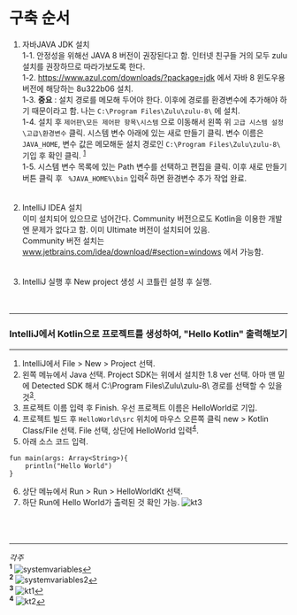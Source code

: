 # 구축 순서
1. 자바JAVA JDK 설치<br>
1-1. 안정성을 위해선 JAVA 8 버전이 권장된다고 함. 인터넷 친구들 거의 모두 zulu 설치를 권장하므로 따라가보도록 한다.<br>
1-2. https://www.azul.com/downloads/?package=jdk 에서 자바 8 윈도우용 버전에 해당하는 8u322b06 설치.<br>
1-3. **중요** : 설치 경로를 메모해 두어야 한다. 이후에 경로를 환경변수에 추가해야 하기 때문이라고 함. 나는 `C:\Program Files\Zulu\zulu-8\` 에 설치.<br>
1-4. 설치 후 `제어판\모든 제어판 항목\시스템` 으로 이동해서 왼쪽 위 `고급 시스템 설정\고급\환경변수` 클릭. 시스템 변수 아래에 있는 새로 만들기 클릭. 변수 이름은 `JAVA_HOME`, 변수 값은 메모해둔 설치 경로인 `C:\Program Files\Zulu\zulu-8\` 기입 후 확인 클릭. <sup id="a1">[1](#f1)</sup><br>
1-5. 시스템 변수 목록에 있는 Path 변수를 선택하고 편집을 클릭. 이후 새로 만들기 버튼 클릭 후 ` %JAVA_HOME%\bin` 입력<sup id="a1">[2](#f1)</sup> 하면 환경변수 추가 작업 완료.<br>
<br><br>
2. IntelliJ IDEA 설치   
이미 설치되어 있으므로 넘어간다. Community 버전으로도 Kotlin을 이용한 개발엔 문제가 없다고 함. 이미 Ultimate 버전이 설치되어 있음.<br>
Community 버전 설치는 www.jetbrains.com/idea/download/#section=windows 에서 가능함.<br>
<br><br>
3. IntelliJ 실행 후 New project 생성 시 코틀린 설정 후 실행.<br>
<br><br>
*****
### IntelliJ에서 Kotlin으로 프로젝트를 생성하여, "Hello Kotlin" 출력해보기
*****

1. IntelliJ에서 File > New > Project 선택.<br>
2. 왼쪽 메뉴에서 Java 선택. Project SDK는 위에서 설치한 1.8 ver 선택. 아마 맨 밑에 Detected SDK 해서 C:\Program Files\Zulu\zulu-8\ 경로를 선택할 수 있을 것<sup id="a1">[3](#f1)</sup>.<br>
3. 프로젝트 이름 입력 후 Finish. 우선 프로젝트 이름은 HelloWorld로 기입.
4. 프로젝트 빌드 후 `HelloWorld\src` 위치에 마우스 오른쪽 클릭 new > Kotlin Class/File 선택. File 선택, 상단에 HelloWorld 입력<sup id="a1">[4](#f1)</sup>.
5. 아래 소스 코드 입력.
```
fun main(args: Array<String>){
    println("Hello World")
}
```
6. 상단 메뉴에서 Run > Run > HelloWorldKt 선택.
7. 하단 Run에 Hello World가 출력된 것 확인 가능.
![kt3](https://user-images.githubusercontent.com/96712990/153898543-c6ef6fee-9909-4b5e-8d9d-9fc73426305f.JPG)
<br><br><br><br>
*****
*각주*<br>
<b id="f1"><sup>1</sup></b>  ![systemvariables](https://user-images.githubusercontent.com/96712990/153868239-dd11be08-f9b7-44f8-8dd1-7223ffc796fb.JPG)[↩](#a1)   
<b id="f1"><sup>2</sup></b>  ![systemvariables2](https://user-images.githubusercontent.com/96712990/153885532-9d879694-269e-4ff6-a533-61fbf2cb648b.JPG)[↩](#a1)<br>
<b id="f1"><sup>3</sup></b>  ![kt1](https://user-images.githubusercontent.com/96712990/153892997-a93f6c26-94fc-4a6d-b1d0-6700e7717e97.JPG)[↩](#a1)<br>
<b id="f1"><sup>4</sup></b>  ![kt2](https://user-images.githubusercontent.com/96712990/153897901-85047bbe-eed3-48eb-9174-0462dcefe2ae.JPG)[↩](#a1)<br>

